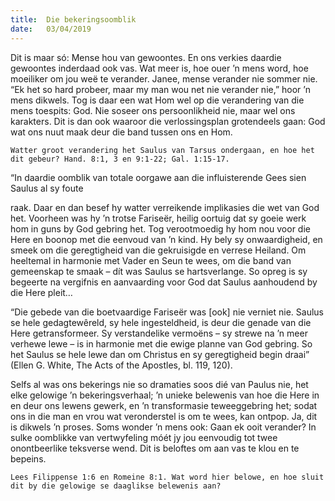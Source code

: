 ```yaml
---
title:  Die bekeringsoomblik
date:   03/04/2019
---
```


Dit is maar só: Mense hou van gewoontes. En ons verkies daardie gewoontes inderdaad ook vas. Wat meer is, hoe ouer ’n mens word, hoe moeiliker om jou weë te verander. Janee, mense verander nie sommer nie. “Ek het so hard probeer, maar my man wou net nie verander nie,” hoor ’n mens dikwels. Tog is daar een wat Hom wel op die verandering van die mens toespits: God. Nie soseer ons persoonlikheid nie, maar wel ons karakters. Dit is dan ook waaroor die verlossingsplan grotendeels gaan: God wat ons nuut maak deur die band tussen ons en Hom. 

`Watter groot verandering het Saulus van Tarsus ondergaan, en hoe het dit gebeur? Hand. 8:1, 3 en 9:1-22; Gal. 1:15-17.` 

“In daardie oomblik van totale oorgawe aan die influisterende Gees sien Saulus al sy foute 

raak. Daar en dan besef hy watter verreikende implikasies die wet van God het. Voorheen was hy ’n trotse Fariseër, heilig oortuig dat sy goeie werk hom in guns by God gebring het. Tog verootmoedig hy hom nou voor die Here en boonop met die eenvoud van ’n kind. Hy bely sy onwaardigheid, en smeek om die geregtigheid van die gekruisigde en verrese Heiland. Om heeltemal in harmonie met Vader en Seun te wees, om die band van gemeenskap te smaak – dít was Saulus se hartsverlange. So opreg is sy begeerte na vergifnis en aanvaarding voor God dat Saulus aanhoudend by die Here pleit… 

“Die gebede van die boetvaardige Fariseër was [ook] nie verniet nie. Saulus se hele gedagtewêreld, sy hele ingesteldheid, is deur die genade van die Here getransformeer. Sy verstandelike vermoëns – sy strewe na ’n meer verhewe lewe – is in harmonie met die ewige planne van God gebring. So het Saulus se hele lewe dan om Christus en sy geregtigheid begin draai” (Ellen G. White, The Acts of the Apostles, bl. 119, 120). 

Selfs al was ons bekerings nie so dramaties soos dié van Paulus nie, het elke gelowige ’n bekeringsverhaal; ’n unieke belewenis van hoe die Here in en deur ons lewens gewerk, en ’n transformasie teweeggebring het; sodat ons in die man en vrou wat veronderstel is om te wees, kan ontpop. Ja, dit is dikwels ’n proses. Soms wonder ’n mens ook: Gaan ek ooit verander? In sulke oomblikke van vertwyfeling móét jy jou eenvoudig tot twee onontbeerlike teksverse wend. Dit is beloftes om aan vas te klou en te bepeins. 

`Lees Filippense 1:6 en Romeine 8:1. Wat word hier belowe, en hoe sluit dit by die gelowige se daaglikse belewenis aan?`